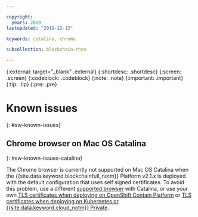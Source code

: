 ```yaml
---

copyright:
  years: 2019
lastupdated: "2019-12-13"

keywords: catalina, chrome

subcollection: blockchain-rhos

---
```


{:external: target="_blank" .external}
{:shortdesc: .shortdesc}
{:screen: .screen}
{:codeblock: .codeblock}
{:note: .note}
{:important: .important}
{:tip: .tip}
{:pre: .pre}

# Known issues
{: #sw-known-issues}

## Chrome browser on Mac OS Catalina
{: #sw-known-issues-catalina}

The Chrome browser is currently not supported on Mac OS Catalina when the {{site.data.keyword.blockchainfull_notm}} Platform  v2.1.x is deployed with the default configuration that uses self signed certificates. To avoid this problem, use a different [supported browser](docs/blockchain-rhos?topic=blockchain-rhos-deploy-ocp#deploy-ocp-browsers) with Catalina, or use your own [TLS certificates when deploying on OpenShift Contain Platform](/docs/blockchain-rhos?topic=blockchain-rhos-deploy-ocp#use-your-own-tls-certificates-optional-) or [TLS certificates when deploying on Kubernetes or {{site.data.keyword.cloud_notm}} Private](https://test.cloud.ibm.com/docs/services/blockchain-rhos?topic=blockchain-rhos-deploy-k8#use-your-own-tls-certificates-optional-).

